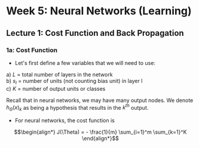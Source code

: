 # Week 5: Neural Networks (Learning)

## Lecture 1: Cost Function and Back Propagation

### 1a: Cost Function

* Let's first define a few variables that we will need to use:

a) $L$ = total number of layers in the network  
b) $s_l$ = number of units (not counting bias unit) in layer l  
c) $K$ = number of output units or classes  

Recall that in neural networks, we may have many output nodes. We denote $h_\Theta(x)_k$ as being a hypothesis that results in the $k^{th}$ output. 

* For neural networks, the cost function is

$$\begin{align*}
J(\Theta) = - \frac{1}{m} \sum_{i=1}^m \sum_{k=1}^K   \end{align*}$$

